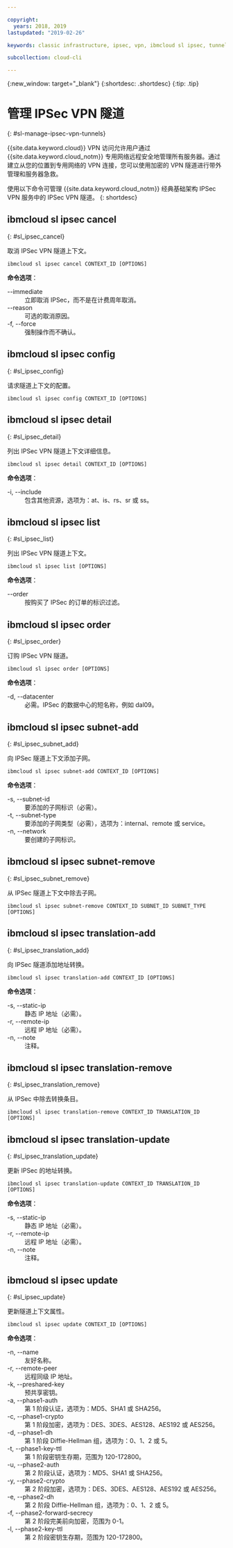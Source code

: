 ```yaml
---

copyright:
  years: 2018, 2019
lastupdated: "2019-02-26"

keywords: classic infrastructure, ipsec, vpn, ibmcloud sl ipsec, tunnel, vpn access, datacenter, encryption

subcollection: cloud-cli

---
```


{:new_window: target="_blank"}
{:shortdesc: .shortdesc}
{:tip: .tip}

# 管理 IPSec VPN 隧道
{: #sl-manage-ipsec-vpn-tunnels}

{{site.data.keyword.cloud}} VPN 访问允许用户通过 {{site.data.keyword.cloud_notm}} 专用网络远程安全地管理所有服务器。通过建立从您的位置到专用网络的 VPN 连接，您可以使用加密的 VPN 隧道进行带外管理和服务器急救。

使用以下命令可管理 {{site.data.keyword.cloud_notm}} 经典基础架构 IPSec VPN 服务中的 IPSec VPN 隧道。
{: shortdesc}

## ibmcloud sl ipsec cancel
{: #sl_ipsec_cancel}

取消 IPSec VPN 隧道上下文。
```
ibmcloud sl ipsec cancel CONTEXT_ID [OPTIONS]
```

<strong>命令选项</strong>：
<dl>
<dt>--immediate</dt>
<dd>立即取消 IPSec，而不是在计费周年取消。</dd>
<dt>--reason</dt>
<dd>可选的取消原因。</dd>
<dt>-f, --force</dt>
<dd>强制操作而不确认。</dd>
</dl>

## ibmcloud sl ipsec config
{: #sl_ipsec_config}

请求隧道上下文的配置。
```
ibmcloud sl ipsec config CONTEXT_ID [OPTIONS]
```

## ibmcloud sl ipsec detail
{: #sl_ipsec_detail}

列出 IPSec VPN 隧道上下文详细信息。
```
ibmcloud sl ipsec detail CONTEXT_ID [OPTIONS]
```

<strong>命令选项</strong>：
<dl>
<dt>-i, --include</dt>
<dd>包含其他资源，选项为：at、is、rs、sr 或 ss。</dd>
</dl>

## ibmcloud sl ipsec list
{: #sl_ipsec_list}

列出 IPSec VPN 隧道上下文。
```
ibmcloud sl ipsec list [OPTIONS]
```

<strong>命令选项</strong>：
<dl>
<dt>--order</dt>
<dd>按购买了 IPSec 的订单的标识过滤。</dd>
</dl>

## ibmcloud sl ipsec order
{: #sl_ipsec_order}

订购 IPSec VPN 隧道。
```
ibmcloud sl ipsec order [OPTIONS]
```

<strong>命令选项</strong>：
<dl>
<dt>-d, --datacenter</dt>
<dd>必需。IPSec 的数据中心的短名称，例如 dal09。</dd>
</dl>

## ibmcloud sl ipsec subnet-add
{: #sl_ipsec_subnet_add}

向 IPSec 隧道上下文添加子网。
```
ibmcloud sl ipsec subnet-add CONTEXT_ID [OPTIONS]
```

<strong>命令选项</strong>：
<dl>
<dt>-s, --subnet-id</dt>
<dd>要添加的子网标识（必需）。</dd>
<dt>-t, --subnet-type</dt>
<dd>要添加的子网类型（必需），选项为：internal、remote 或 service。</dd>
<dt>-n, --network</dt>
<dd>要创建的子网标识。</dd>
</dl>

## ibmcloud sl ipsec subnet-remove
{: #sl_ipsec_subnet_remove}

从 IPSec 隧道上下文中除去子网。
```
ibmcloud sl ipsec subnet-remove CONTEXT_ID SUBNET_ID SUBNET_TYPE [OPTIONS]
```

## ibmcloud sl ipsec translation-add
{: #sl_ipsec_translation_add}

向 IPSec 隧道添加地址转换。
```
ibmcloud sl ipsec translation-add CONTEXT_ID [OPTIONS]
```

<strong>命令选项</strong>：
<dl>
<dt>-s, --static-ip</dt>
<dd>静态 IP 地址（必需）。</dd>
<dt>-r, --remote-ip</dt>
<dd>远程 IP 地址（必需）。</dd>
<dt>-n, --note</dt>
<dd>注释。</dd>
</dl>

## ibmcloud sl ipsec translation-remove
{: #sl_ipsec_translation_remove}

从 IPSec 中除去转换条目。
```
ibmcloud sl ipsec translation-remove CONTEXT_ID TRANSLATION_ID [OPTIONS]
```

## ibmcloud sl ipsec translation-update
{: #sl_ipsec_translation_update}

更新 IPSec 的地址转换。
```
ibmcloud sl ipsec translation-update CONTEXT_ID TRANSLATION_ID [OPTIONS]
```

<strong>命令选项</strong>：
<dl>
<dt>-s, --static-ip</dt>
<dd>静态 IP 地址（必需）。</dd>
<dt>-r, --remote-ip</dt>
<dd>远程 IP 地址（必需）。</dd>
<dt>-n, --note</dt>
<dd>注释。</dd>
</dl>

## ibmcloud sl ipsec update
{: #sl_ipsec_update}

更新隧道上下文属性。
```
ibmcloud sl ipsec update CONTEXT_ID [OPTIONS]
```

<strong>命令选项</strong>：
<dl>
<dt>-n, --name</dt>
<dd>友好名称。</dd>
<dt>-r, --remote-peer</dt>
<dd>远程同级 IP 地址。</dd>
<dt>-k, --preshared-key</dt>
<dd>预共享密钥。</dd>
<dt>-a, --phase1-auth</dt>
<dd>第 1 阶段认证，选项为：MD5、SHA1 或 SHA256。</dd>
<dt>-c, --phase1-crypto</dt>
<dd>第 1 阶段加密，选项为：DES、3DES、AES128、AES192 或 AES256。</dd>
<dt>-d, --phase1-dh</dt>
<dd>第 1 阶段 Diffie-Hellman 组，选项为：0、1、2 或 5。</dd>
<dt>-t, --phase1-key-ttl</dt>
<dd>第 1 阶段密钥生存期，范围为 120-172800。</dd>
<dt>-u, --phase2-auth</dt>
<dd>第 2 阶段认证，选项为：MD5、SHA1 或 SHA256。</dd>
<dt>-y, --phase2-crypto</dt>
<dd>第 2 阶段加密，选项为：DES、3DES、AES128、AES192 或 AES256。</dd>
<dt>-e, --phase2-dh</dt>
<dd>第 2 阶段 Diffie-Hellman 组，选项为：0、1、2 或 5。</dd>
<dt>-f, --phase2-forward-secrecy</dt>
<dd>第 2 阶段完美前向加密，范围为 0-1。</dd>
<dt>-l, --phase2-key-ttl</dt>
<dd>第 2 阶段密钥生存期，范围为 120-172800。</dd>
</dl>
